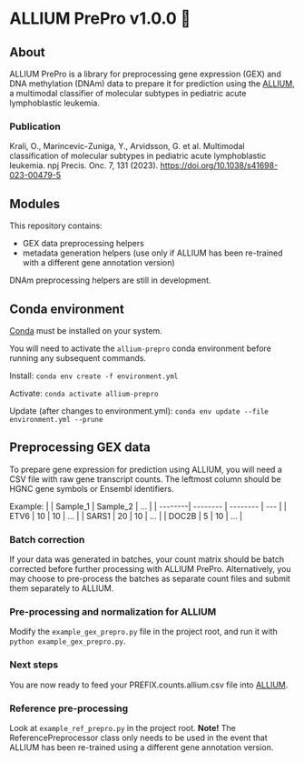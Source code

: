 # ALLIUM PrePro v1.0.0 :garlic:

## About

ALLIUM PrePro is a library for preprocessing gene expression (GEX) and DNA methylation (DNAm) data to prepare it for prediction using the [ALLIUM](https://github.com/Molmed/allium), a multimodal classifier of molecular subtypes in pediatric acute lymphoblastic leukemia.

### Publication

Krali, O., Marincevic-Zuniga, Y., Arvidsson, G. et al. Multimodal classification of molecular subtypes in pediatric acute lymphoblastic leukemia. npj Precis. Onc. 7, 131 (2023). https://doi.org/10.1038/s41698-023-00479-5

## Modules

This repository contains:
- GEX data preprocessing helpers
- metadata generation helpers (use only if ALLIUM has been re-trained with a different gene annotation version)

DNAm preprocessing helpers are still in development.

## Conda environment
[Conda](https://docs.conda.io) must be installed on your system.

You will need to activate the `allium-prepro` conda environment before running any subsequent commands.

Install: `conda env create -f environment.yml`

Activate: `conda activate allium-prepro`

Update (after changes to environment.yml): `conda env update --file environment.yml --prune`

## Preprocessing GEX data
To prepare gene expression for prediction using ALLIUM, you will need a CSV file with raw gene transcript counts. The leftmost column should be HGNC gene symbols or Ensembl identifiers.

Example:
|         | Sample_1 | Sample_2 | ... |
| --------| -------- | -------- | --- |
| ETV6    | 10       | 10       | ... |
| SARS1   | 20       | 10       | ... |
| DOC2B   | 5        | 10       | ... |

### Batch correction

If your data was generated in batches, your count matrix should be batch corrected before further processing with ALLIUM PrePro. Alternatively, you may choose to pre-process the batches as separate count files and submit them separately to ALLIUM.

### Pre-processing and normalization for ALLIUM

Modify the `example_gex_prepro.py` file in the project root, and run it with `python example_gex_prepro.py`.

### Next steps
You are now ready to feed your PREFIX.counts.allium.csv file into [ALLIUM](https://github.com/Molmed/allium).

### Reference pre-processing
Look at `example_ref_prepro.py` in the project root. **Note!** The ReferencePreprocessor class only needs to be used in the event that ALLIUM has been re-trained using a different gene annotation version.
